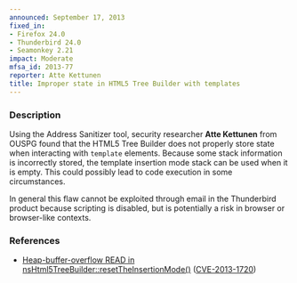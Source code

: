 ```yaml
---
announced: September 17, 2013
fixed_in:
- Firefox 24.0
- Thunderbird 24.0
- Seamonkey 2.21
impact: Moderate
mfsa_id: 2013-77
reporter: Atte Kettunen
title: Improper state in HTML5 Tree Builder with templates
---
```


<h3>Description</h3>

<p>Using the Address Sanitizer tool, security researcher <strong>Atte
Kettunen</strong> from OUSPG found that the HTML5 Tree Builder does not properly
store state when interacting with <code>template</code> elements. Because some
stack information is incorrectly stored, the template insertion mode stack can
be used when it is empty. This could possibly lead to code execution in some
circumstances.</p>

<p class="note">In general this flaw cannot be exploited through email in the
Thunderbird product because scripting is disabled, but is potentially a risk in
browser or browser-like contexts.</p>


<h3>References</h3>

<ul>
  <li><a href="https://bugzilla.mozilla.org/show_bug.cgi?id=888820">
        Heap-buffer-overflow READ in
nsHtml5TreeBuilder::resetTheInsertionMode()</a> (<a href="http://cve.mitre.org/cgi-bin/cvename.cgi?name=CVE-2013-1720" class="ex-ref">CVE-2013-1720</a>)</li>
</ul>



